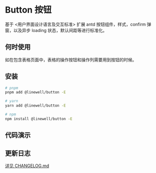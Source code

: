 # Button 按钮

基于 <用户界面设计语言及交互标准> 扩展 antd 按钮组件，样式，confirm 弹窗，以及异步 loading 状态，默认间距等进行标准化。

## 何时使用

如在包含表格页面中，表格的操作按钮和操作列需要用到按钮的时候。

## 安装

```bash
# pnpm
pnpm add @linewell/button -E

# yarn
yarn add @linewell/button -E

# npm
npm install @linewell/button -E
```

## 代码演示

<code src="./examples/index.tsx"></code>

## 更新日志

[详见 CHANGELOG.md](/changelog/button)
